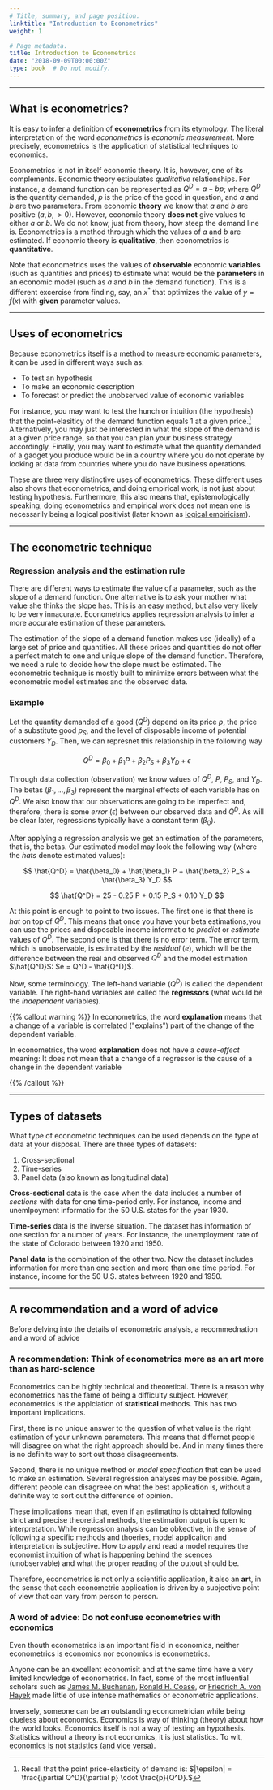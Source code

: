 ```yaml
---
# Title, summary, and page position.
linktitle: "Introduction to Econometrics"
weight: 1

# Page metadata.
title: Introduction to Econometrics
date: "2018-09-09T00:00:00Z"
type: book  # Do not modify.
---
```




---
## What is econometrics?
It is easy to infer a definition of [**econometrics**](https://en.wikipedia.org/wiki/Econometrics) from its etymology. The literal interpretation of the word *econometrics* is *economic measurement*. More precisely, econometrics is the application of statistical techniques to economics.

Econometrics is not in itself economic theory. It is, however, one of its complements. Economic theory estipulates *qualitative* relationships. For instance, a demand function can be represented as $Q^D = a - bp$; where $Q^D$ is the quantity demanded, $p$ is the price of the good in question, and $a$ and $b$ are two parameters. From economic **theory** we know that $a$ and $b$ are positive $(a, b, >0)$. However, economic theory **does not** give values to either $a$ or $b$. We do not know, just from theory, how steep the demand line is. Econometrics is a method through which the values of $a$ and $b$ are estimated. If economic theory is **qualitative**, then econometrics is **quantitative**.

Note that econometrics uses the values of **observable** economic **variables** (such as quantities and prices) to estimate what would be the **parameters** in an economic model (such as $a$ and $b$ in the demand function). This is a different excercise from finding, say, an $x^*$ that optimizes the value of $y = f(x)$ with **given** parameter values.


---
## Uses of econometrics
Because econometrics itself is a method to measure economic parameters, it can be used in different ways such as:

* To test an hypothesis
* To make an economic description
* To forecast or predict the unobserved value of economic variables

For instance, you may want to test the hunch or intuition (the hypothesis) that the point-elasiticy of the demand function equals 1 at a given price.[^1] Alternatively, you may just be interested in what the slope of the demand is at a given price range, so that you can plan your business strategy accordingly. Finally, you may want to estimate what the quantity demanded of a gadget you produce would be in a country where you do not operate by looking at data from countries where you do have business operations.

These are three very distinctive uses of econometrics. These different uses also shows that econometrics, and doing empirical work, is not just about testing hypothesis. Furthermore, this also means that, epistemologically speaking, doing econometrics and empirical work does not mean one is necessarily being a logical positivist (later known as [logical empiricism](https://plato.stanford.edu/entries/logical-empiricism/)).


---
## The econometric technique
### Regression analysis and the estimation rule
There are different ways to estimate the value of a parameter, such as the slope of a demand function. One alternative is to ask your mother what value she thinks the slope has. This is an easy method, but also very likely to be very innacurate. Econometrics applies regression analysis to infer a more accurate estimation of these parameters. 

The estimation of the slope of a demand function makes use (ideally) of a large set of price and quantities. All these prices and quantities do not offer a perfect match to one and unique slope of the demand function. Therefore, we need a rule to decide how the slope must be estimated. The econometric technique is mostly built to minimize errors between what the econometric model estimates and the observed data.

### Example
Let the quantity demanded of a good $(Q^D)$ depend on its price $p$, the price of a substitute good $p_S$, and the level of disposable income of potential customers $Y_D$. Then, we can represnet this relationship in the following way

$$ Q^D = \beta_0 + \beta_1 P + \beta_2 P_S + \beta_3 Y_D + \epsilon $$

Through data collection (observation) we know values of $Q^D$, $P$, $P_S$, and $Y_D$. The betas $(\beta_1, ..., \beta_3)$ represent the marginal effects of each variable has on $Q^D$. We also know that our observations are going to be imperfect and, therefore, there is some *error* $(\epsilon)$ between our observed data and $Q^D$. As will be clear later, regressions typically have a constant term $(\beta_0)$.

After applying a regression analysis we get an estimation of the parameters, that is, the betas. Our estimated model may look the following way (where the *hats* denote estimated values):

$$ \hat{Q^D} = \hat{\beta_0} + \hat{\beta_1} P + \hat{\beta_2} P_S + \hat{\beta_3} Y_D $$

$$ \hat{Q^D} = 25 - 0.25 P + 0.15 P_S + 0.10 Y_D $$

At this point is enough to point to two issues. The first one is that there is *hat* on top of $Q^D$. This means that once you have your beta estimations,you can use the prices and disposable income informatio to *predict* or *estimate* values of $Q^D$. The second one is that there is no error term. The error term, which is unobservable, is estimated by the *residual* $(e)$, which will be the difference between the real and observed $Q^D$ and the model estimation $\hat{Q^D}$: $e = Q^D - \hat{Q^D}$.

Now, some terminology. The left-hand variable $(Q^D)$ is called the dependent variable. The right-hand variables are called the **regressors** (what would be the *independent* variables).

{{% callout warning %}}
In econometrics, the word **explanation** means that a change of a variable is correlated ("explains") part of the change of the dependent variable.

In econometrics, the word **explanation** does not have a *cause-effect* meaning: It does not mean that a change of a regressor is the cause of a change in the dependent variable

{{% /callout %}}

---
## Types of datasets
What type of econometric techniques can be used depends on the type of data at your disposal. There are three types of datasets:

1. Cross-sectional
2. Time-series
3. Panel data (also known as longitudinal data)

**Cross-sectional** data is the case when the data includes a number of *sections* with data for one time-period only. For instance, income and unemlpoyment informatio for the 50 U.S. states for the year 1930.

**Time-series** data is the inverse situation. The dataset has information of one section for a number of years. For instance, the unemployment rate of the state of Colorado between 1920 and 1950.

**Panel data** is the combination of the other two. Now the dataset includes information for more than one section and more than one time period. For instance, income for the 50 U.S. states between 1920 and 1950.


---
## A recommendation and a word of advice
Before delving into the details of econometric analysis, a recommednation and a word of advice

### A recommendation: Think of econometrics more as an art more than as hard-science
Econometrics can be highly technical and theoretical. There is a reason why econometrics has the fame of being a difficulty subject. However, econometrics is the applciation of **statistical** methods. This has two important implications.

First, there is no unique answer to the question of what value is the right estimation of your unknown parameters. This means that differnet people will disagree on what the right approach should be. And in many times there is no definite way to sort out those disagreements.

Second, there is no unique method or *model specification* that can be used to make an estimation. Several regression analyses may be possible. Again, different people can disagreee on what the best application is, without a definite way to sort out the difference of opinion.

These implications mean that, even if an estimatino is obtained following strict and precise theoretical methods, the estimation output is open to interpretation. While regression analysis can be obkective, in the sense of following a specific methods and thoeries, model applicaiton and interpretation is subjective. How to apply and read a model requires the economist intuition of what is happening behind the scences (unobservable) and what the proper reading of the outout should be.

Therefore, econometrics is not only a scientific application, it also an **art**, in the sense that each econometric application is driven by a subjective point of view that can vary from person to person.

### A word of advice: Do not confuse econometrics with economics
Even thouth econometrics is an important field in economics, neither econometrics is economics nor economics is econometrics. 

Anyone can be an excellent economisit and at the same time have a very limited knowledge of econometrics. In fact, some of the most influential scholars such as [James M. Buchanan](https://en.wikipedia.org/wiki/James_M._Buchanan[), [Ronald H. Coase](https://en.wikipedia.org/wiki/Ronald_Coase), or [Friedrich A. von Hayek](https://en.wikipedia.org/wiki/Friedrich_Hayek) made little of use intense mathematics or econometric applications.

Inversely, someone can be an outstanding econometrician while being clueless about economics. Economics is way of thinking (theory) about how the world looks. Economics itself is not a way of testing an hypothesis. Statistics without a theory is not economics, it is just statistics. To wit, [economics is not statistics (and vice versa)](https://www.peterleeson.com/Economics_is_Not_Statistics.pdf).



<!-- FOOTNOTES -->
[^1]: Recall that the point price-elasticity of demand is: $|\epsilon| = \frac{\partial Q^D}{\partial p} \cdot \frac{p}{Q^D}.$
